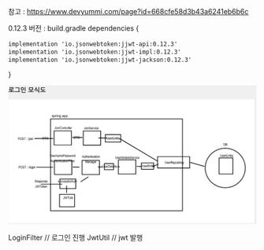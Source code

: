 
참고 : https://www.devyummi.com/page?id=668cfe58d3b43a6241eb6b6c

0.12.3 버전 : build.gradle
dependencies {

    implementation 'io.jsonwebtoken:jjwt-api:0.12.3'
    implementation 'io.jsonwebtoken:jjwt-impl:0.12.3'
    implementation 'io.jsonwebtoken:jjwt-jackson:0.12.3'
}

![img.png](img.png)


LoginFilter // 로그인 진행
JwtUtil // jwt 발행